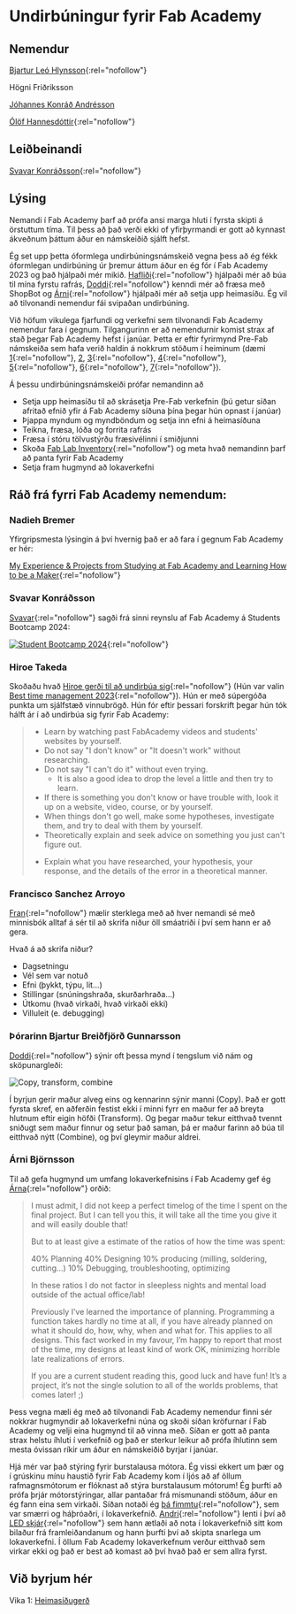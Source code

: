 # Undirbúningur fyrir Fab Academy

## Nemendur

[Bjartur Leó Hlynsson](https://bjarturleohlynsson.github.io/fab-academy-test-site/){:rel="nofollow"}

Högni Friðriksson

[Jóhannes Konráð Andrésson](https://hannesjo.github.io/FabAcademy/)

[Ólöf Hannesdóttir](https://olofh2.github.io/Before-Fab-Academy/){:rel="nofollow"}

## Leiðbeinandi

[Svavar Konráðsson](https://svavarkonn.github.io/MkDocs/){:rel="nofollow"}

## Lýsing

Nemandi í Fab Academy þarf að prófa ansi marga hluti í fyrsta skipti á örstuttum tíma. Til þess að það verði ekki of yfirþyrmandi er gott að kynnast ákveðnum þáttum áður en námskeiðið sjálft hefst. 

Ég set upp þetta óformlega undirbúningsnámskeið vegna þess að ég fékk óformlegan undirbúning úr þremur áttum áður en ég fór í Fab Academy 2023 og það hjálpaði mér mikið. [Hafliði](http://archive.fabacademy.org/fabacademy2016/fablabreykjavik/students/272/index.html){:rel="nofollow"} hjálpaði mér að búa til mína fyrstu rafrás, [Doddi](https://fabacademy.org/archives/2015/eu/students/gunnarsson.thorarinn_b.b/about.html){:rel="nofollow"} kenndi mér að fræsa með ShopBot og [Árni](https://fabacademy.org/2022/labs/isafjordur/students/arni-bjornsson/about/){:rel="nofollow"} hjálpaði mér að setja upp heimasíðu. Ég vil að tilvonandi nemendur fái svipaðan undirbúning.

Við höfum vikulega fjarfundi og verkefni sem tilvonandi Fab Academy nemendur fara í gegnum. Tilgangurinn er að nemendurnir komist strax af stað þegar Fab Academy hefst í janúar. Þetta er eftir fyrirmynd Pre-Fab námskeiða sem hafa verið haldin á nokkrum stöðum í heiminum (dæmi [1](https://ganeshgopal.github.io/index.html){:rel="nofollow"}, [2](https://fabacademy.org/2023/labs/charlotte/students/ryan-kim/assignments/PreFab/{:rel="nofollow"}), [3](https://fabacademy.org/2023/labs/charlotte/students/dariyah-strachan/assignments/week0.5/){:rel="nofollow"}, [4](http://akshaim.github.io/Fablab/Week_Intro.html){:rel="nofollow"}, [5](http://fabacademy.org/2021/labs/zoi/students/daniela-felix/0_pre-fab.html){:rel="nofollow"}, [6](http://varungeethamony.github.io/week1.html){:rel="nofollow"}, [7](http://rashidt123.github.io/){:rel="nofollow"}).

Á þessu undirbúningsnámskeiði prófar nemandinn að

- Setja upp heimasíðu til að skrásetja Pre-Fab verkefnin (þú getur síðan afritað efnið yfir á Fab Academy síðuna þína þegar hún opnast í janúar)
- Þjappa myndum og myndböndum og setja inn efni á heimasíðuna
- Teikna, fræsa, lóða og forrita rafrás
- Fræsa í stóru tölvustýrðu fræsivélinni í smiðjunni
- Skoða [Fab Lab Inventory](https://inventory.fabcloud.io/){:rel="nofollow"} og meta hvað nemandinn þarf að panta fyrir Fab Academy
- Setja fram hugmynd að lokaverkefni


## Ráð frá fyrri Fab Academy nemendum:

### Nadieh Bremer

Yfirgripsmesta lýsingin á því hvernig það er að fara í gegnum Fab Academy er hér:

[My Experience & Projects from Studying at Fab Academy and Learning How to be a Maker](https://www.visualcinnamon.com/2021/07/fabacademy/){:rel="nofollow"}

### Svavar Konráðsson

[Svavar](https://fabacademy.org/2023/labs/isafjordur/students/svavar-konradsson/index.html){:rel="nofollow"} sagði frá sinni reynslu af Fab Academy á Students Bootcamp 2024:

[![Student Bootcamp 2024](https://fabacademy.org/2023/labs/isafjordur/students/svavar-konradsson/images/student_bootcamp_2024.jpg)](https://vimeo.com/904253457#t=03:24){:rel="nofollow"}

### Hiroe Takeda

Skoðaðu hvað [Hiroe gerði til að undirbúa sig](https://fabacademy.org/2023/labs/kitakagaya/students/hiroe-takeda/){:rel="nofollow"} (Hún var valin [Best time management 2023](https://fabacademy.org/2023/highlights/){:rel="nofollow"}). Hún er með súpergóða punkta um sjálfstæð vinnubrögð. Hún fór eftir þessari forskrift þegar hún tók hálft ár í að undirbúa sig fyrir Fab Academy:

>- Learn by watching past FabAcademy videos and students' websites by yourself.
>- Do not say "I don't know" or "It doesn't work" without researching.
>- Do not say "I can't do it" without even trying.
>    * It is also a good idea to drop the level a little and then try to learn.
>- If there is something you don't know or have trouble with, look it up on a website, video, course, or by yourself.
>- When things don't go well, make some hypotheses, investigate them, and try to deal with them by yourself.
>- Theoretically explain and seek advice on something you just can't figure out.
>  * Explain what you have researched, your hypothesis, your response, and the details of the error in a theoretical manner. 


### Francisco Sanchez Arroyo

[Fran](https://fabacademy.org/archives/2013/students/sanchez.francisco/){:rel="nofollow"} mælir sterklega með að hver nemandi sé með minnisbók alltaf á sér til að skrifa niður öll smáatriði í því sem hann er að gera.

Hvað á að skrifa niður?

- Dagsetningu
- Vél sem var notuð
- Efni (þykkt, týpu, lit...)
- Stillingar (snúningshraða, skurðarhraða...)
- Útkomu (hvað virkaði, hvað virkaði ekki)
- Villuleit (e. debugging)

### Þórarinn Bjartur Breiðfjörð Gunnarsson

[Doddi](https://fabacademy.org/archives/2015/eu/students/gunnarsson.thorarinn_b.b/index.html){:rel="nofollow"} sýnir oft þessa mynd í tengslum við nám og sköpunargleði:

![Copy, transform, combine](https://upload.wikimedia.org/wikipedia/commons/4/4e/Copy-transform-combine-scheme.svg)

Í byrjun gerir maður alveg eins og kennarinn sýnir manni (Copy). Það er gott fyrsta skref, en aðferðin festist ekki í minni fyrr en maður fer að breyta hlutnum eftir eigin höfði (Transform). Og þegar maður tekur eitthvað tvennt sniðugt sem maður finnur og setur það saman, þá er maður farinn að búa til eitthvað nýtt (Combine), og því gleymir maður aldrei.

### Árni Björnsson

Til að gefa hugmynd um umfang lokaverkefnisins í Fab Academy gef ég [Árna](https://fabacademy.org/2022/labs/isafjordur/students/arni-bjornsson/final-project/#time-spent-on-final-project){:rel="nofollow"} orðið:

>I must admit, I did not keep a perfect timelog of the time I spent on the final project. But I can tell you this, it will take all the time you give it and will easily double that!
>
>But to at least give a estimate of the ratios of how the time was spent:
>
>40% Planning 40% Designing 10% producing (milling, soldering, cutting…) 10% Debugging, troubleshooting, optimizing
>
>In these ratios I do not factor in sleepless nights and mental load outside of the actual office/lab!
>
>Previously I’ve learned the importance of planning. Programming a function takes hardly no time at all, if you have already planned on what it should do, how, why, when and what for. This applies to all designs. This fact worked in my favour, I’m happy to report that most of the time, my designs at least kind of work OK, minimizing horrible late realizations of errors.
>
>If you are a current student reading this, good luck and have fun! It’s a project, it’s not the single solution to all of the worlds problems, that comes later! ;) 

Þess vegna mæli ég með að tilvonandi Fab Academy nemendur finni sér nokkrar hugmyndir að lokaverkefni núna og skoði síðan kröfurnar í Fab Academy og velji eina hugmynd til að vinna með. Síðan er gott að panta strax helstu íhluti í verkefnið og það er sterkur leikur að prófa íhlutinn sem mesta óvissan ríkir um áður en námskeiðið byrjar í janúar. 

Hjá mér var það stýring fyrir burstalausa mótora. Ég vissi ekkert um þær og í grúskinu mínu haustið fyrir Fab Academy kom í ljós að af öllum rafmagnsmótorum er flóknast að stýra burstalausum mótorum! Ég þurfti að prófa þrjár mótorstýringar, allar pantaðar frá mismunandi stöðum, áður en ég fann eina sem virkaði. Síðan notaði ég [þá fimmtu](https://fabacademy.org/2023/labs/isafjordur/students/svavar-konradsson/final-project/motor_control.html){:rel="nofollow"}, sem var smærri og háþróaðri, í lokaverkefnið. [Andri](https://fabacademy.org/2023/labs/akureyri/students/andri-semundsson/index.html){:rel="nofollow"} lenti í því að [LED skjár](https://www.adafruit.com/product/3649){:rel="nofollow"} sem hann ætlaði að nota í lokaverkefnið sitt kom bilaður frá framleiðandanum og hann þurfti því að skipta snarlega um lokaverkefni. Í öllum Fab Academy lokaverkefnum verður eitthvað sem virkar ekki og það er best að komast að því hvað það er sem allra fyrst.

## Við byrjum hér

Vika 1: [Heimasíðugerð](1-heimasidugerd.md)